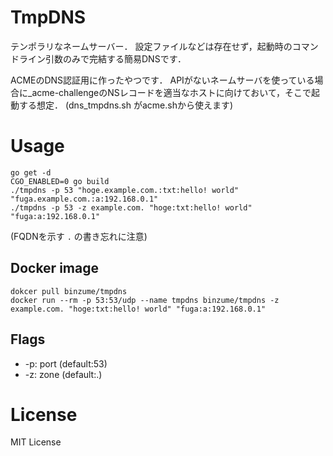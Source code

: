 # TmpDNS

テンポラリなネームサーバー．
設定ファイルなどは存在せず，起動時のコマンドライン引数のみで完結する簡易DNSです．

ACMEのDNS認証用に作ったやつです．
APIがないネームサーバを使っている場合に_acme-challengeのNSレコードを適当なホストに向けておいて，そこで起動する想定．
(dns_tmpdns.sh がacme.shから使えます)

# Usage

```console
go get -d
CGO_ENABLED=0 go build
./tmpdns -p 53 "hoge.example.com.:txt:hello! world" "fuga.example.com.:a:192.168.0.1"
./tmpdns -p 53 -z example.com. "hoge:txt:hello! world" "fuga:a:192.168.0.1"
```
(FQDNを示す `.` の書き忘れに注意)

## Docker image

```console
dokcer pull binzume/tmpdns
docker run --rm -p 53:53/udp --name tmpdns binzume/tmpdns -z example.com. "hoge:txt:hello! world" "fuga:a:192.168.0.1"
```

## Flags

- -p: port (default:53)
- -z: zone (default:.)

# License

MIT License
